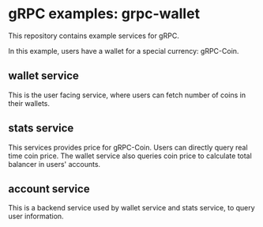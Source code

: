 # gRPC examples: grpc-wallet

This repository contains example services for gRPC.

In this example, users have a wallet for a special currency: gRPC-Coin.

## wallet service

This is the user facing service, where users can fetch number of coins in
their wallets.

## stats service

This services provides price for gRPC-Coin. Users can directly query real
time coin price. The wallet service also queries coin price to calculate
total balancer in users' accounts.

## account service

This is a backend service used by wallet service and stats service, to query
user information.
